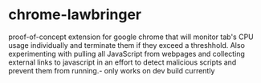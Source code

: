 # chrome-lawbringer
proof-of-concept extension for google chrome that will monitor tab's CPU usage individually and terminate them if they exceed a threshhold. Also experimenting with pulling all JavaScript from webpages and collecting external links to javascript in an effort to detect malicious scripts and prevent them from running.- only works on dev build currently

